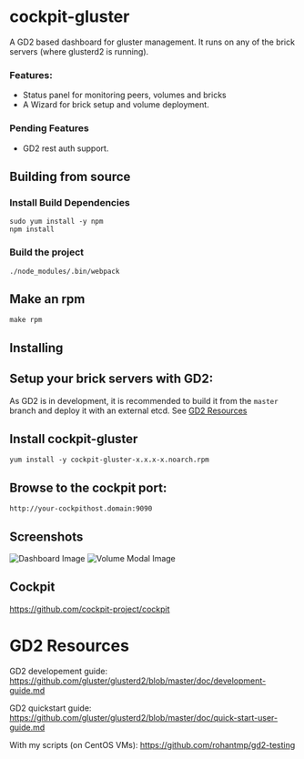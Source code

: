 # cockpit-gluster
A GD2 based dashboard for gluster management.
It runs on any of the brick servers (where glusterd2 is running).

### Features:
- Status panel for monitoring peers, volumes and bricks
- A Wizard for brick setup and volume deployment.
### Pending Features
- GD2 rest auth support.

## Building from source

### Install Build Dependencies

```
sudo yum install -y npm
npm install
```

### Build the project
```
./node_modules/.bin/webpack
```

## Make an rpm
```
make rpm
```
## Installing

## Setup your brick servers with GD2:

As GD2 is in development, it is recommended to build it from the `master` branch and deploy it with an external etcd.
See [GD2 Resources](#gd2-resources)

## Install cockpit-gluster
```
yum install -y cockpit-gluster-x.x.x-x.noarch.rpm
```
## Browse to the cockpit port:
`http://your-cockpithost.domain:9090`

## Screenshots
![Dashboard Image](/screenshots/dashboard.png?raw=true "Dashboard")
![Volume Modal Image](/screenshots/volume_modal.png?raw=true "Volume Modal")



## Cockpit

https://github.com/cockpit-project/cockpit

# GD2 Resources

GD2 developement guide: https://github.com/gluster/glusterd2/blob/master/doc/development-guide.md

GD2 quickstart guide: https://github.com/gluster/glusterd2/blob/master/doc/quick-start-user-guide.md

With my scripts (on CentOS VMs): https://github.com/rohantmp/gd2-testing

